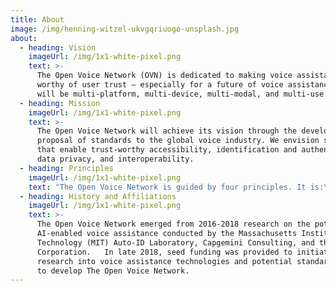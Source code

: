 ```yaml
---
title: About
image: /img/henning-witzel-ukvgqriuogo-unsplash.jpg
about:
  - heading: Vision
    imageUrl: /img/1x1-white-pixel.png
    text: >-
      The Open Voice Network (OVN) is dedicated to making voice assistance
      worthy of user trust – especially for a future of voice assistance that
      will be multi-platform, multi-device, multi-modal, and multi-use.
  - heading: Mission
    imageUrl: /img/1x1-white-pixel.png
    text: >-
      The Open Voice Network will achieve its vision through the development and
      proposal of standards to the global voice industry. We envision standards
      that enable trust-worthy accessibility, identification and authentication,
      data privacy, and interoperability.
  - heading: Principles
    imageUrl: /img/1x1-white-pixel.png
    text: "The Open Voice Network is guided by four principles. It is:\n– user-centric, reflecting the interests of enterprises, media and marketers, designers and developers, as well as platforms;\n–\_pragmatic, based in today’s realities and tomorrow’s feasibilities;\n– committed to open, objective, and ethical decision-making, where no one entity unfairly benefits;\n– focused on results."
  - heading: History and Affiliations
    imageUrl: /img/1x1-white-pixel.png
    text: >-
      The Open Voice Network emerged from 2016-2018 research on the potential of
      AI-enabled voice assistance conducted by the Massachusetts Institute of
      Technology (MIT) Auto-ID Laboratory, Capgemini Consulting, and the Intel
      Corporation.   In late 2018, seed funding was provided to initiate
      research into voice assistance technologies and potential standards, and
      to develop The Open Voice Network.
---
```


